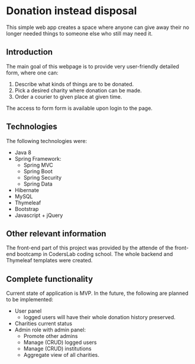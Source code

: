 
# Donation instead disposal 

This simple web app creates a space where anyone can give away their no longer needed things to someone else who still may need it.
## Introduction
The main goal of this webpage is to provide very user-friendly detailed form, where one can: 
1. Describe what kinds of things are to be donated.
2. Pick a desired charity where donation can be made.
3. Order a courier to given place at given time.

The access to form form is available upon login to the page.
## Technologies
The following technologies were: 
- Java 8
- Spring Framework:  
  - Spring MVC  
  - Spring Boot  
  - Spring Security
  - Spring Data  
- Hibernate  
- MySQL  
- Thymeleaf
- Bootstrap 
- Javascript + jQuery
## Other relevant information
The front-end part of this project was provided by the attende of the front-end bootcamp in CodersLab coding school. The whole backend and Thymeleaf templates were created. 
## Complete functionality
Current state of application is MVP. In the future, the following are planned to be implemented:
- User panel
	- logged users will have their whole donation history preserved.
- Charities current status
- Admin role with admin panel:
	- Promote other admins
	- Manage (CRUD) logged users
	- Manage (CRUD) institutions
	- Aggregate view of all charities.

